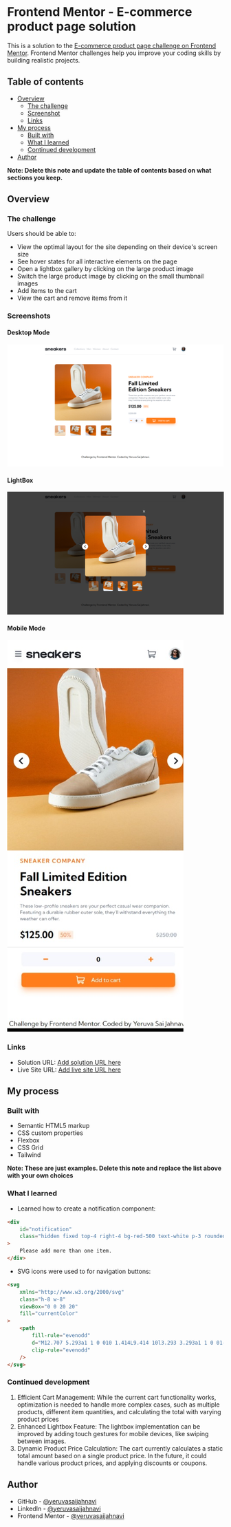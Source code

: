 # Frontend Mentor - E-commerce product page solution

This is a solution to the [E-commerce product page challenge on Frontend Mentor](https://www.frontendmentor.io/challenges/ecommerce-product-page-UPsZ9MJp6). Frontend Mentor challenges help you improve your coding skills by building realistic projects.

## Table of contents

-   [Overview](#overview)
    -   [The challenge](#the-challenge)
    -   [Screenshot](#screenshot)
    -   [Links](#links)
-   [My process](#my-process)
    -   [Built with](#built-with)
    -   [What I learned](#what-i-learned)
    -   [Continued development](#continued-development)
-   [Author](#author)

**Note: Delete this note and update the table of contents based on what sections you keep.**

## Overview

### The challenge

Users should be able to:

-   View the optimal layout for the site depending on their device's screen size
-   See hover states for all interactive elements on the page
-   Open a lightbox gallery by clicking on the large product image
-   Switch the large product image by clicking on the small thumbnail images
-   Add items to the cart
-   View the cart and remove items from it

### Screenshots

#### Desktop Mode

![desktop screenshot](images\screenshots\desktop.png)

#### LightBox

![lightbox screenshot](images\screenshots\lightbox.png)

#### Mobile Mode

![mobile screenshot](images\screenshots\mobile.jpeg)

### Links

-   Solution URL: [Add solution URL here](https://your-solution-url.com)
-   Live Site URL: [Add live site URL here](https://your-live-site-url.com)

## My process

### Built with

-   Semantic HTML5 markup
-   CSS custom properties
-   Flexbox
-   CSS Grid
-   Tailwind

**Note: These are just examples. Delete this note and replace the list above with your own choices**

### What I learned

-   Learned how to create a notification component:

```html
<div
    id="notification"
    class="hidden fixed top-4 right-4 bg-red-500 text-white p-3 rounded-md"
>
    Please add more than one item.
</div>
```

-   SVG icons were used to for navigation buttons:

```html
<svg
    xmlns="http://www.w3.org/2000/svg"
    class="h-8 w-8"
    viewBox="0 0 20 20"
    fill="currentColor"
>
    <path
        fill-rule="evenodd"
        d="M12.707 5.293a1 1 0 010 1.414L9.414 10l3.293 3.293a1 1 0 01-1.414 1.414l-4-4a1 1 0 010-1.414l4-4a1 1 0 011.414 0z"
        clip-rule="evenodd"
    />
</svg>
```

### Continued development

1. Efficient Cart Management: While the current cart functionality works, optimization is needed to handle more complex cases, such as multiple products, different item quantities, and calculating the total with varying product prices
2. Enhanced Lightbox Feature: The lightbox implementation can be improved by adding touch gestures for mobile devices, like swiping between images.
3. Dynamic Product Price Calculation: The cart currently calculates a static total amount based on a single product price. In the future, it could handle various product prices, and applying discounts or coupons.

## Author

-   GitHub - [@yeruvasaijahnavi](https://github.com/yeruvasaijahnavi)
-   LinkedIn - [@yeruvasaijahnavi](https://www.linkedin.com/in/yeruvasaijahnavi/)
-   Frontend Mentor - [@yeruvasaijahnavi](https://www.frontendmentor.io/profile/yeruvasaijahnavi)
